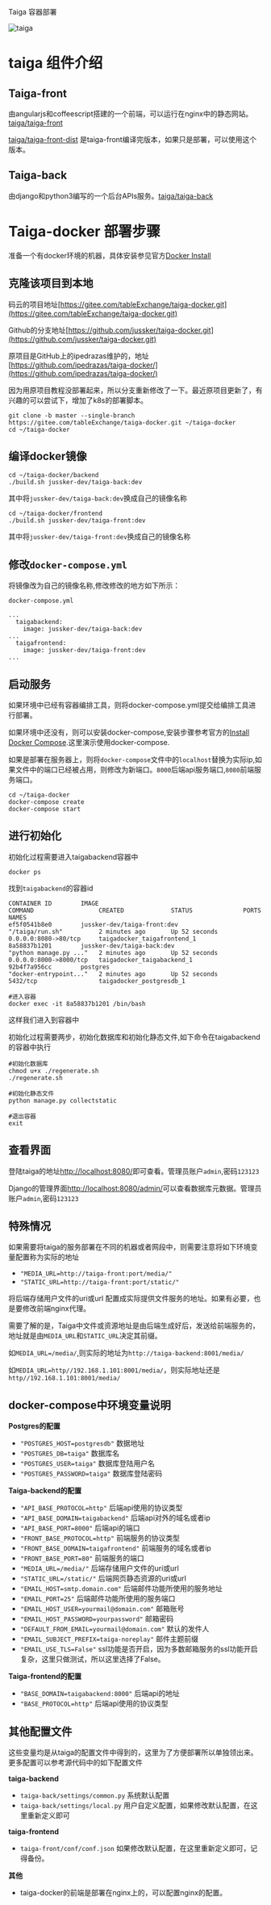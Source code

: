 Taiga 容器部署

![taiga](https://raw.githubusercontent.com/jussker/taiga-docker/master/images/taiga-login.JPG)

# taiga 组件介绍

## Taiga-front

由angularjs和coffeescript搭建的一个前端，可以运行在nginx中的静态网站。[taiga/taiga-front](https://github.com/taigaio/taiga-front.git)

[taiga/taiga-front-dist](https://github.com/taigaio/taiga-front-dist) 是taiga-front编译完版本，如果只是部署，可以使用这个版本。

## Taiga-back 

由django和python3编写的一个后台APIs服务。[taiga/taiga-back](https://github.com/taigaio/taiga-back.git)

# Taiga-docker 部署步骤

准备一个有docker环境的机器，具体安装参见官方[Docker Install](https://docs.docker.com/engine/installation/)  

## 克隆该项目到本地

码云的项目地址[https://gitee.com/tableExchange/taiga-docker.git](https://gitee.com/tableExchange/taiga-docker.git)

Github的分支地址[https://github.com/jussker/taiga-docker.git](https://github.com/jussker/taiga-docker.git)

原项目是GitHub上的ipedrazas维护的，地址[https://github.com/ipedrazas/taiga-docker/](https://github.com/ipedrazas/taiga-docker/)

因为用原项目教程没部署起来，所以分支重新修改了一下。最近原项目更新了，有兴趣的可以尝试下，增加了k8s的部署脚本。

```
git clone -b master --single-branch https://gitee.com/tableExchange/taiga-docker.git ~/taiga-docker
cd ~/taiga-docker
```

## 编译docker镜像

```
cd ~/taiga-docker/backend
./build.sh jussker-dev/taiga-back:dev
```

其中将`jussker-dev/taiga-back:dev`换成自己的镜像名称

```
cd ~/taiga-docker/frontend
./build.sh jussker-dev/taiga-front:dev
```

其中将`jussker-dev/taiga-front:dev`换成自己的镜像名称

## 修改`docker-compose.yml` 

将镜像改为自己的镜像名称,修改修改的地方如下所示：

`docker-compose.yml`

```
...
  taigabackend:
    image: jussker-dev/taiga-back:dev
...
  taigafrontend:
    image: jussker-dev/taiga-front:dev
...
```

## 启动服务

如果环境中已经有容器编排工具，则将docker-compose.yml提交给编排工具进行部署。

如果环境中还没有，则可以安装docker-compose,安装步骤参考官方的[Install Docker Compose](https://docs.docker.com/compose/install/#install-compose).这里演示使用docker-compose.

如果是部署在服务器上，则将`docker-compose`文件中的`localhost`替换为实际ip,如果文件中的端口已经被占用，则修改为新端口。`8000`后端api服务端口,`8080`前端服务端口。

```
cd ~/taiga-docker
docker-compose create
docker-compose start
```

## 进行初始化

初始化过程需要进入taigabackend容器中

```
docker ps 
```

找到`taigabackend`的容器id

```
CONTAINER ID        IMAGE                                                                                         COMMAND                  CREATED             STATUS              PORTS                    NAMES
ef5f0541b8e0        jussker-dev/taiga-front:dev                                                                   "/taiga/run.sh"          2 minutes ago       Up 52 seconds       0.0.0.0:8080->80/tcp     taigadocker_taigafrontend_1
8a58837b1201        jussker-dev/taiga-back:dev                                                                    "python manage.py ..."   2 minutes ago       Up 52 seconds       0.0.0.0:8000->8000/tcp   taigadocker_taigabackend_1
92b4f7a956cc        postgres                                                                                      "docker-entrypoint..."   2 minutes ago       Up 52 seconds       5432/tcp                 taigadocker_postgresdb_1
```

```
#进入容器
docker exec -it 8a58837b1201 /bin/bash
```

这样我们进入到容器中

初始化过程需要两步，初始化数据库和初始化静态文件,如下命令在taigabackend的容器中执行

```
#初始化数据库
chmod u+x ./regenerate.sh
./regenerate.sh

#初始化静态文件
python manage.py collectstatic
```

```
#退出容器
exit
```

## 查看界面

登陆taiga的地址[http://localhost:8080/](http://localhost:8080/)即可查看。管理员账户`admin`,密码`123123`

Django的管理界面[http://localhost:8080/admin/](http://localhost:8080/)可以查看数据库元数据。管理员账户`admin`,密码`123123`

## 特殊情况

如果需要将taiga的服务部署在不同的机器或者网段中，则需要注意将如下环境变量配置称为实际的地址

- `"MEDIA_URL=http://taiga-front:port/media/"` 
- `"STATIC_URL=http://taiga-front:port/static/"` 

将后端存储用户文件的uri或url 配置成实际提供文件服务的地址。如果有必要，也是要修改前端nginx代理。

需要了解的是，Taiga中文件或资源地址是由后端生成好后，发送给前端服务的，地址就是由`MEDIA_URL`和`STATIC_URL`决定其前缀。

如`MEDIA_URL=/media/`,则实际的地址为`http://taiga-backend:8001/media/`

如`MEDIA_URL=http//192.168.1.101:8001/media/`，则实际地址还是`http//192.168.1.101:8001/media/`

## docker-compose中环境变量说明

**Postgres的配置**

- `"POSTGRES_HOST=postgresdb"` 数据地址
- `"POSTGRES_DB=taiga"` 数据库名
- `"POSTGRES_USER=taiga"` 数据库登陆用户名
- `"POSTGRES_PASSWORD=taiga"` 数据库登陆密码

**Taiga-backend的配置**

- `"API_BASE_PROTOCOL=http"` 后端api使用的协议类型
- `"API_BASE_DOMAIN=taigabackend"` 后端api对外的域名或者ip
- `"API_BASE_PORT=8000"` 后端api的端口
- `"FRONT_BASE_PROTOCOL=http"` 前端服务的协议类型
- `"FRONT_BASE_DOMAIN=taigafrontend"` 前端服务的域名或者ip
- `"FRONT_BASE_PORT=80"` 前端服务的端口
- `"MEDIA_URL=/media/"` 后端存储用户文件的uri或url
- `"STATIC_URL=/static/"` 后端网页静态资源的uri或url
- `"EMAIL_HOST=smtp.domain.com"` 后端邮件功能所使用的服务地址
- `"EMAIL_PORT=25"` 后端邮件功能所使用的服务端口
- `"EMAIL_HOST_USER=yourmail@domain.com"` 邮箱账号
- `"EMAIL_HOST_PASSWORD=yourpassword"` 邮箱密码
- `"DEFAULT_FROM_EMAIL=yourmail@domain.com"` 默认的发件人
- `"EMAIL_SUBJECT_PREFIX=taiga-noreplay"` 邮件主题前缀
- `"EMAIL_USE_TLS=False"` ssl功能是否开启，因为多数邮箱服务的ssl功能开启复杂，这里只做测试，所以这里选择了False。

**Taiga-frontend的配置**

- `"BASE_DOMAIN=taigabackend:8000"` 后端api的地址
- `"BASE_PROTOCOL=http"` 后端api使用的协议类型

## 其他配置文件

这些变量均是从taiga的配置文件中得到的，这里为了方便部署所以单独领出来。更多配置可以参考源代码中的如下配置文件

**taiga-backend**

- `taiga-back/settings/common.py` 系统默认配置
- `taiga-back/settings/local.py` 用户自定义配置，如果修改默认配置，在这里重新定义即可

**taiga-frontend**

- `taiga-front/conf/conf.json` 如果修改默认配置，在这里重新定义即可，记得备份。

**其他**

- taiga-docker的前端是部署在nginx上的，可以配置nginx的配置。


